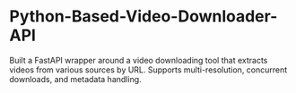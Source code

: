 # Python-Based-Video-Downloader-API
Built a FastAPI wrapper around a video downloading tool that extracts videos from various sources by URL. Supports multi-resolution, concurrent downloads, and metadata handling.

